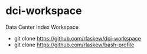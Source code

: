 # dci-workspace
Data Center Index Workspace

* git clone https://github.com/rlaskew/dci-workspace
* git clone https://github.com/rlaskew/bash-profile
